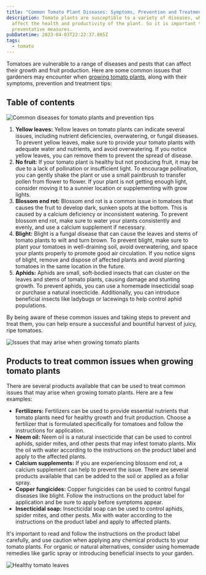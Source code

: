 ```yaml
---
title: "Common Tomato Plant Diseases: Symptoms, Prevention and Treatment Tips"
description: Tomato plants are susceptible to a variety of diseases, which can
  affect the health and productivity of the plant. So it is important to take
  preventative measures.
pubDatetime: 2023-04-03T22:22:37.865Z
tags:
  - tomato
---
```

Tomatoes are vulnerable to a range of diseases and pests that can affect their growth and fruit production. Here are some common issues that gardeners may encounter when [growing tomato plants](https://urbangardener.wiki/posts/growing-tomatoes-in-pots-from-seed-to-harvest/), along with their symptoms, prevention and treatment tips:

## Table of contents

![Common diseases for tomato plants and prevention tips](/images/uploads/growing-tomato-indoors-1-.jpg "Common diseases for tomato plants and prevention tips")

1. **Yellow leaves:** Yellow leaves on tomato plants can indicate several issues, including nutrient deficiencies, overwatering, or fungal diseases. To prevent yellow leaves, make sure to provide your tomato plants with adequate water and nutrients, and avoid overwatering. If you notice yellow leaves, you can remove them to prevent the spread of disease.
2. **No fruit:** If your tomato plant is healthy but not producing fruit, it may be due to a lack of pollination or insufficient light. To encourage pollination, you can gently shake the plant or use a small paintbrush to transfer pollen from flower to flower. If your plant is not getting enough light, consider moving it to a sunnier location or supplementing with grow lights.
3. **Blossom end rot:** Blossom end rot is a common issue in tomatoes that causes the fruit to develop dark, sunken spots at the bottom. This is caused by a calcium deficiency or inconsistent watering. To prevent blossom end rot, make sure to water your plants consistently and evenly, and use a calcium supplement if necessary.
4. **Blight:** Blight is a fungal disease that can cause the leaves and stems of tomato plants to wilt and turn brown. To prevent blight, make sure to plant your tomatoes in well-draining soil, avoid overwatering, and space your plants properly to promote good air circulation. If you notice signs of blight, remove and dispose of affected plants and avoid planting tomatoes in the same location in the future.
5. **Aphids:** Aphids are small, soft-bodied insects that can cluster on the leaves and stems of tomato plants, causing damage and stunting growth. To prevent aphids, you can use a homemade insecticidal soap or purchase a natural insecticide. Additionally, you can introduce beneficial insects like ladybugs or lacewings to help control aphid populations.

By being aware of these common issues and taking steps to prevent and treat them, you can help ensure a successful and bountiful harvest of juicy, ripe tomatoes.

![Issues that may arise when growing tomato plants](/images/uploads/tomato-issues-1-.jpg "Issues that may arise when growing tomato plants")

## Products to treat common issues when growing tomato plants

There are several products available that can be used to treat common issues that may arise when growing tomato plants. Here are a few examples:

* **Fertilizers:** Fertilizers can be used to provide essential nutrients that tomato plants need for healthy growth and fruit production. Choose a fertilizer that is formulated specifically for tomatoes and follow the instructions for application.
* **Neem oil:** Neem oil is a natural insecticide that can be used to control aphids, spider mites, and other pests that may infest tomato plants. Mix the oil with water according to the instructions on the product label and apply to the affected plants.
* **Calcium supplements:** If you are experiencing blossom end rot, a calcium supplement can help to prevent the issue. There are several products available that can be added to the soil or applied as a foliar spray.
* **Copper fungicides:** Copper fungicides can be used to control fungal diseases like blight. Follow the instructions on the product label for application and be sure to apply before symptoms appear.
* **Insecticidal soap:** Insecticidal soap can be used to control aphids, spider mites, and other pests. Mix with water according to the instructions on the product label and apply to affected plants.

It's important to read and follow the instructions on the product label carefully, and use caution when applying any chemical products to your tomato plants. For organic or natural alternatives, consider using homemade remedies like garlic spray or introducing beneficial insects to your garden.

![Healthy tomato leaves](/images/uploads/healthy-tomato-leaves-1-.jpg "Healthy tomato leaves")